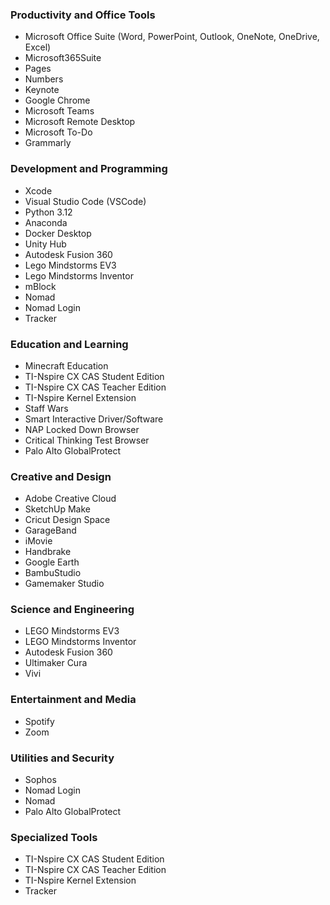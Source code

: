 ### **Productivity and Office Tools**
- Microsoft Office Suite (Word, PowerPoint, Outlook, OneNote, OneDrive, Excel)
- Microsoft365Suite
- Pages
- Numbers
- Keynote
- Google Chrome
- Microsoft Teams
- Microsoft Remote Desktop
- Microsoft To-Do
- Grammarly

### **Development and Programming**
- Xcode
- Visual Studio Code (VSCode)
- Python 3.12
- Anaconda
- Docker Desktop
- Unity Hub
- Autodesk Fusion 360
- Lego Mindstorms EV3
- Lego Mindstorms Inventor
- mBlock
- Nomad
- Nomad Login
- Tracker

### **Education and Learning**
- Minecraft Education
- TI-Nspire CX CAS Student Edition
- TI-Nspire CX CAS Teacher Edition
- TI-Nspire Kernel Extension
- Staff Wars
- Smart Interactive Driver/Software
- NAP Locked Down Browser
- Critical Thinking Test Browser
- Palo Alto GlobalProtect

### **Creative and Design**
- Adobe Creative Cloud
- SketchUp Make
- Cricut Design Space
- GarageBand
- iMovie
- Handbrake
- Google Earth
- BambuStudio
- Gamemaker Studio

### **Science and Engineering**
- LEGO Mindstorms EV3
- LEGO Mindstorms Inventor
- Autodesk Fusion 360
- Ultimaker Cura
- Vivi

### **Entertainment and Media**
- Spotify
- Zoom

### **Utilities and Security**
- Sophos
- Nomad Login
- Nomad
- Palo Alto GlobalProtect

### **Specialized Tools**
- TI-Nspire CX CAS Student Edition
- TI-Nspire CX CAS Teacher Edition
- TI-Nspire Kernel Extension
- Tracker